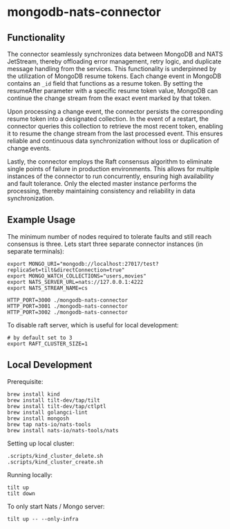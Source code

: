 # mongodb-nats-connector

## Functionality

The connector seamlessly synchronizes data between MongoDB and NATS JetStream, thereby offloading error management, retry logic, and duplicate message handling from the services. This functionality is underpinned by the utilization of MongoDB resume tokens. Each change event in MongoDB contains an `_id` field that functions as a resume token. By setting the resumeAfter parameter with a specific resume token value, MongoDB can continue the change stream from the exact event marked by that token.

Upon processing a change event, the connector persists the corresponding resume token into a designated collection. In the event of a restart, the connector queries this collection to retrieve the most recent token, enabling it to resume the change stream from the last processed event. This ensures reliable and continuous data synchronization without loss or duplication of change events.

Lastly, the connector employs the Raft consensus algorithm to eliminate single points of failure in production environments. This allows for multiple instances of the connector to run concurrently, ensuring high availability and fault tolerance. Only the elected master instance performs the processing, thereby maintaining consistency and reliability in data synchronization.

## Example Usage

The minimum number of nodes required to tolerate faults and still reach consensus is three.
Lets start three separate connector instances (in separate terminals):

```
export MONGO_URI="mongodb://localhost:27017/test?replicaSet=tilt&directConnection=true"
export MONGO_WATCH_COLLECTIONS="users,movies"
export NATS_SERVER_URL=nats://127.0.0.1:4222
export NATS_STREAM_NAME=cs

HTTP_PORT=3000 ./mongodb-nats-connector
HTTP_PORT=3001 ./mongodb-nats-connector
HTTP_PORT=3002 ./mongodb-nats-connector
```

To disable raft server, which is useful for local development:

```
# by default set to 3
export RAFT_CLUSTER_SIZE=1
```

## Local Development

Prerequisite:

```
brew install kind
brew install tilt-dev/tap/tilt
brew install tilt-dev/tap/ctlptl
brew install golangci-lint
brew install mongosh
brew tap nats-io/nats-tools
brew install nats-io/nats-tools/nats
```

Setting up local cluster:

```
.scripts/kind_cluster_delete.sh
.scripts/kind_cluster_create.sh
```

Running locally:

```
tilt up
tilt down
```

To only start Nats / Mongo server:

```
tilt up -- --only-infra
```
